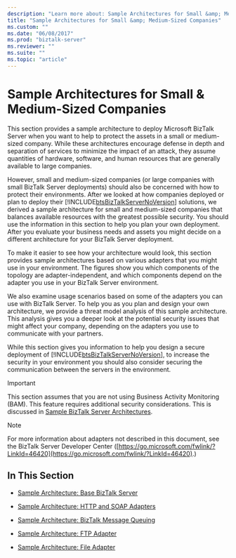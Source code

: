 ```yaml
---
description: "Learn more about: Sample Architectures for Small &amp; Medium-Sized Companies"
title: "Sample Architectures for Small &amp; Medium-Sized Companies"
ms.custom: ""
ms.date: "06/08/2017"
ms.prod: "biztalk-server"
ms.reviewer: ""
ms.suite: ""
ms.topic: "article"
---
```

# Sample Architectures for Small &amp; Medium-Sized Companies
This section provides a sample architecture to deploy Microsoft BizTalk Server when you want to help to protect the assets in a small or medium-sized company. While these architectures encourage defense in depth and separation of services to minimize the impact of an attack, they assume quantities of hardware, software, and human resources that are generally available to large companies.

 However, small and medium-sized companies (or large companies with small BizTalk Server deployments) should also be concerned with how to protect their environments. After we looked at how companies deployed or plan to deploy their [!INCLUDE[btsBizTalkServerNoVersion](../includes/btsbiztalkservernoversion-md.md)] solutions, we derived a sample architecture for small and medium-sized companies that balances available resources with the greatest possible security. You should use the information in this section to help you plan your own deployment. After you evaluate your business needs and assets you might decide on a different architecture for your BizTalk Server deployment.

 To make it easier to see how your architecture would look, this section provides sample architectures based on various adapters that you might use in your environment. The figures show you which components of the topology are adapter-independent, and which components depend on the adapter you use in your BizTalk Server environment.

 We also examine usage scenarios based on some of the adapters you can use with BizTalk Server. To help you as you plan and design your own architecture, we provide a threat model analysis of this sample architecture. This analysis gives you a deeper look at the potential security issues that might affect your company, depending on the adapters you use to communicate with your partners.

 While this section gives you information to help you design a secure deployment of [!INCLUDE[btsBizTalkServerNoVersion](../includes/btsbiztalkservernoversion-md.md)], to increase the security in your environment you should also consider securing the communication between the servers in the environment.

> [!IMPORTANT]
>  This section assumes that you are not using Business Activity Monitoring (BAM). This feature requires additional security considerations. This is discussed in [Sample BizTalk Server Architectures](../core/sample-biztalk-server-architectures.md).

> [!NOTE]
>  For more information about adapters not described in this document, see the BizTalk Server Developer Center ([https://go.microsoft.com/fwlink/?LinkId=46420](https://go.microsoft.com/fwlink/?LinkId=46420).)

## In This Section

-   [Sample Architecture: Base BizTalk Server](../core/sample-architecture-base-biztalk-server.md)

-   [Sample Architecture: HTTP and SOAP Adapters](../core/sample-architecture-http-and-soap-adapters.md)

-   [Sample Architecture: BizTalk Message Queuing](../core/sample-architecture-biztalk-message-queuing.md)

-   [Sample Architecture: FTP Adapter](../core/sample-architecture-ftp-adapter.md)

-   [Sample Architecture: File Adapter](../core/sample-architecture-file-adapter.md)
